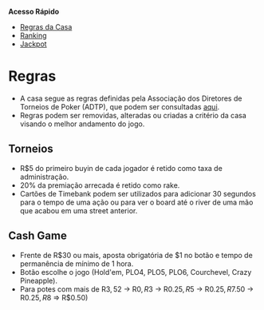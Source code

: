 **Acesso Rápido**
- [Regras da Casa](index.md#regras-da-casa)
- [Ranking](ranking-bsop.pdf)
- [Jackpot](index.md#jackpot)

# Regras

- A casa segue as regras definidas pela Associação dos Diretores de Torneios de Poker (ADTP), que podem ser consultadas [aqui](regras.pdf).
- Regras podem ser removidas, alteradas ou criadas a critério da casa visando o melhor andamento do jogo.

## Torneios
- R$5 do primeiro buyin de cada jogador é retido como taxa de administração.
- 20% da premiação arrecada é retido como rake.
- Cartões de Timebank podem ser utilizados para adicionar 30 segundos para o tempo de uma ação ou para ver o board até o river de uma mão que acabou em uma street anterior.

## Cash Game
- Frente de R$30 ou mais, aposta obrigatória de $1 no botão e tempo de permanência de mínimo de 1 hora.
- Botão escolhe o jogo (Hold'em, PLO4, PLO5, PLO6, Courchevel, Crazy Pineapple).
- Para potes com mais de R$3, 5% do valor do pote é retido como rake, com o valor sendo arredondado para o inteiro divisível por 5 mais próximo. (R$2 -> R$0, R$3 -> R$0.25, R$5 -> R$0.25, R$7.50 -> R$0.25, R$8 => R$0.50)
